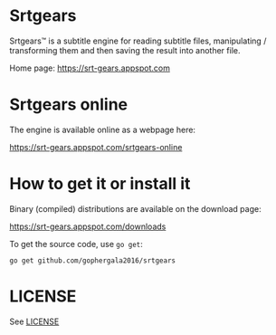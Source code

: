 # Srtgears

Srtgears&trade; is a subtitle engine for reading subtitle files, manipulating / transforming them and then saving the result into another file.

Home page: https://srt-gears.appspot.com

# Srtgears online

The engine is available online as a webpage here:

https://srt-gears.appspot.com/srtgears-online


# How to get it or install it

Binary (compiled) distributions are available on the download page:

https://srt-gears.appspot.com/downloads

To get the source code, use `go get`:

    go get github.com/gophergala2016/srtgears

# LICENSE

See [LICENSE](https://github.com/gophergala2016/srtgears/blob/master/LICENSE.md)
